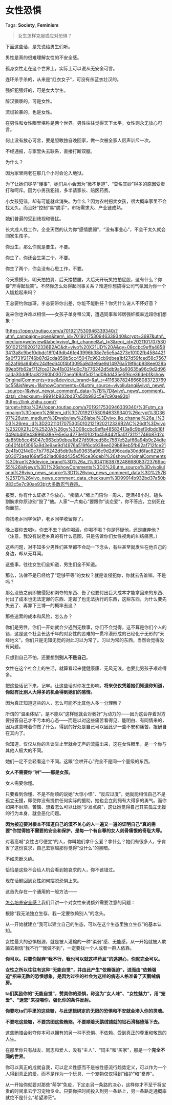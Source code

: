 # 女性恐惧

Tags: **Society**, **Feminism**

> 女生怎样克服或应对恐惧？



下面这些话，是先说给男生们听。

男性是真的很难理解女性的不安全感。

孤身女性走在这个世界上，实际上可以说从无安全可言。

连环杀手杀的，从来是“红衣女子”，可没有杀蓝衣壮汉的。

强奸犯强奸的，可是女大学生。

醉汉猥亵的，可是女性。

流氓轮暴的，也是女性。

在男性和女性眼里堪称是两个世界。男性往往觉得天下太平，女性则永无放心可言。

  


何止没有放心可言，要是胆敢独自晚回家，做一次被全家人厉声训斥一次。

不经通报，与家里失去联系，直接打断双腿。

为什么？

因为家里两老在那几个小时会沦入地狱。

为了让她们尽早“懂事”，她们从小会因为“微不足道”、“莫名其妙”得多的原因受责打和呵斥。因为小男孩犯错，多半请家长、赔医药费。

小女孩犯错，却有可能就此消失。为什么？因为农村拐卖女孩，很大概率家里不会找太久。而且好“控制”易“脱手”，市场需求大、产业链成熟。

  


她们普遍的受到歧视和骚扰。

长大成人找工作，企业天然的认为你“感情脆弱”，“没有事业心”，不会干太久就会回家生孩子。

你没生，那么你就是要生，不要。

你生了，你还会生第二个，不要。

你生了两个，你会没有心思工作，不要。

今天摸摸头，明天拍拍肩、后天搂搂腰，大后天开玩笑拍拍屁股，这有什么？你要“开得起玩笑”。不然你怎么处得起同事关系？难道你想搞得公司气氛因为你一个人尴尬起来吗？

王总要约你加班，李总要带你出差，你能不能胜任？你凭什么说人不怀好意？

说来你也许难以相信——女孩子单身租公寓，遭遇同事和邻居强奸概率远超你们想象！

[https://open.toutiao.com/a7019217530946339340/?utm\_campaign=open&item\_id=7019217530946339340&crypt=3697&utm\_medium=webview&label=vivo\_llq\_channel&a\_l=3&req\_id=202110170753050102121920212336B2AC&dt=vivo%20X21UD%20A&gy=08ccbc9effa48583413a8c9bef0dbdc18f049db46fe43996b38e7e5e5a4273e10102fb458442f5a0f731f21746b87d2cda859b5cc45047c963cb9dbea1bf27d59fced58c7567e52af66a94b9c24dfec640f4bf3095a9d3e9ae9d14976a519f6cb938ee029b89eb5fb62af712fce212e41b02f4d0c7b776242d5db9a5a93635a96c9d2d96cada30dd6fac82260b03072aea169af5d21ad08dd435e5f6ce36deb1&showOriginalComments=true&device\_brand=&a\_t=41163878248668083723769bc55&isNews=1&showComments=0&utm\_source=vivoliulanqi&vivo\_news\_source=1&vivo\_news\_comment\_data=%7B%7D&vivo\_news\_comment\_data\_checksum=99914b932bd37a50b983c5e7c90ae93b](https://link.zhihu.com/?target=https%3A//open.toutiao.com/a7019217530946339340/%3Futm_campaign%3Dopen%26item_id%3D7019217530946339340%26crypt%3D3697%26utm_medium%3Dwebview%26label%3Dvivo_llq_channel%26a_l%3D3%26req_id%3D202110170753050102121920212336B2AC%26dt%3Dvivo%2520X21UD%2520A%26gy%3D08ccbc9effa48583413a8c9bef0dbdc18f049db46fe43996b38e7e5e5a4273e10102fb458442f5a0f731f21746b87d2cda859b5cc45047c963cb9dbea1bf27d59fced58c7567e52af66a94b9c24dfec640f4bf3095a9d3e9ae9d14976a519f6cb938ee029b89eb5fb62af712fce212e41b02f4d0c7b776242d5db9a5a93635a96c9d2d96cada30dd6fac82260b03072aea169af5d21ad08dd435e5f6ce36deb1%26showOriginalComments%3Dtrue%26device_brand%3D%26a_t%3D41163878248668083723769bc55%26isNews%3D1%26showComments%3D0%26utm_source%3Dvivoliulanqi%26vivo_news_source%3D1%26vivo_news_comment_data%3D%257B%257D%26vivo_news_comment_data_checksum%3D99914b932bd37a50b983c5e7c90ae93b)大多数忍气吞声。

报案，你有什么证据？你放心，“痴情人”堵上门陪你一周末，足满48小时。磕头割腕求你原谅别“毁了”他。人家“一片痴心”要跟你“谈恋爱”，你不答应，立刻死在你面前。

  


你找老乡同学保护，老乡同学收留你了。

晚上要你去唱k，你去不去？请你喝酒，你喝不喝？你是怀疑他，还是嫌弃他？（注意，我没有说老乡真的有什么意图，只是告诉你们女性视角的纠结痛苦。）

这些问题，对不知多少男性们甚至都不会动一下念头，有些甚至就发生在他自己的身边，却从无耳闻。

这些事，往往女生们全知道，男生们全不知道。

  


那么，法律不是已经给了“足够平等”的女权？就是谁侵犯你，你就去告谁嘛，不是吗？

那么没告之前即被侵犯和剥夺的东西、告了也要付出巨大成本才能拿回来的东西、付出了成本也无法定谳的东西、定谳了也无法执行的东西，这些东西，为什么要先失去了、再靠下三博一的概率去追？

那些追索的成本和风险，怎么办？

  


你们是男性，你们一开始就会少遇到无数事，你们不会觉得。这不算是你们个人的错，这是这个社会长达千年的对女性的苦难的一贯冷漠形成的已经化于无形的“天经地义”。你们只是无知无觉的对此习以为常了。习以为常的东西，当然会觉得没有问题。

只想到自己不怕，还要想到**别人不是自己**。

女性在这个社会上的生活，就算看起来健健康康、无风无浪，也要比男孩子艰难得多。

把这些话记下来，记牢。让这些话对你发生影响。**将来仅仅凭着她们知道你知道，你就有比别人大得多的机会得到她们的感情。**

因为真正知道这些的人，怎么可能不比其他人多一分理解？

所谓的“温柔体贴”，是不能以“这样她就会对我好”为动力的——因为这会存着对方要报答自己才不亏本的心态——而是以对这些痛苦看得见、能明白、有同情来的，因为这意味着你做了什么，得到的好处是自己可以因此少一些不安和痛苦，报酬自在其内了。

你知道，仅仅从你的言谈举止里就会无声的流露出来，这在女性眼里，是一个你与其他人极大的不同。

她们一定不会轻看这个不同。这跟“会哄开心”完全不是同一个量级的东西。

**女人不需要你“哄”——那是女孩。**

女人需要你懂。

只要看到你懂、不是不耐烦的说她“大惊小怪”、“反应过度”，她就能相信自己不是孤立无援，即使你没有提供任何实际的援助，她也会立刻拥有大得多的勇气。而你如果不耐烦、苦恼、想着怎么可以让她“少发点疯”，这让她觉得自己其实孤立无援的行为本身，就会恶化问题。

**因为被迫要对根本不知道自己的漠不关心的人一遍又一遍的证明自己“真的需要”你觉得她不需要的安全和保护，是每一个有自尊的女人刻骨痛恨的奇耻大辱。**

对着高喊“女性占尽便宜”的人，你叫她们拿什么爱？拿什么？她们有很多人，宁肯省了这份哀求，自己去穿越那你觉得“没什么”的黑暗。

不如恩断义绝。

恰恰是这些不会给人机会看到她哀求的人，你不该错过。

现在话题回到女性如何摆脱恐惧上来。

这首先存在一个通用的一般方法——

[怎么培养安全感？](https://www.zhihu.com/question/29141214/answer/1764795653?utm_psn=1734508394059440128)我们只讲一个对女性来说额外需要注意的问题：

根除“我无法独立生存，我一定要依赖别人”的念头。

从一开始就建立“我可以建立自己的生态，可以在这个生态里独立生存”的基本认知。

女性最大的恐惧根源，就是被人灌输的一种“柔弱”感、无能感，从一开始就被人欺骗去相信“我不行”“我做不到”，一定要找一个人或者一群人依靠。

**你可以。只要你抛弃“我不行，我也可以就这样苟且”的逃避心，你就完全可以。**

**女性之所以往往有这种“无能自觉”，并由此产生“依赖强迫”，进而由“依赖强迫”招来无数的恐惧想象，是因为过往的社会为这样的病态人格准备了天鹅绒病房。**

**ta们奖励你的“无能自觉”，赞美你的恐惧，称这为“女人味”、“女性魅力”，用“宠爱”、“迷恋”来投喂你，强化你的条件反射。**

**你要吃ta们手里的这些糖，与此逻辑绑定的无限的恐惧和不安就会渗入你的灵魂。**

**不要吃这些糖，不要贪图这些贿赂，不要顺着天鹅绒铺就的钻石滑梯堕落下去。**

这些贿赂会剥夺你本可以拥有的另一种不恐惧、不依赖、受到真正的尊重和敬畏的人生。

在那里你只有战友、同志和爱人，没有“主人”、“饲主”和“买家”，那是一个**完全不同的世界**。

你可以真正的成就自我，可以定义性感而不是被性感流行趋势定义，可以作为一个人得到真正的爱，而不是作为一个玩具、一个宠物仅仅得到“维护”和“豢养”。

从一开始你就要对那些“萌学”免疫，下定走另一条路的决心，这样你才不至于将宝贵的时间拿去学习宠物专业。只要你把时间投入到另一条路上，另一条路走通概率就绝不是什么“希望渺茫”。



